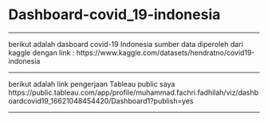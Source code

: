 # Dashboard-covid_19-indonesia
<hr>
berikut adalah dasboard covid-19 Indonesia
sumber data diperoleh dari kaggle dengan link : https://www.kaggle.com/datasets/hendratno/covid19-indonesia

<hr>
berikut adalah link pengerjaan Tableau public saya
https://public.tableau.com/app/profile/muhammad.fachri.fadhilah/viz/dashboardcovid19_16621048454420/Dashboard1?publish=yes

<hr>
